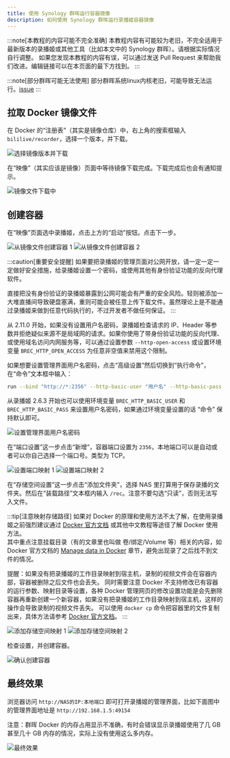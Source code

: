 ```yaml
---
title: 使用 Synology 群晖运行容器镜像
description: 如何使用 Synology 群晖运行录播姬容器镜像
---
```


:::note[本教程的内容可能不完全准确]
本教程内容有可能较为老旧，不完全适用于最新版本的录播姬或其他工具（比如本文中的 Synology 群晖）。请根据实际情况自行调整。
如果您发现本教程的内容有误，可以通过发送 Pull Request 来帮助我们改进。编辑链接可以在本页面的最下方找到。
:::

:::note[部分群晖可能无法使用]
部分群晖系统linux内核老旧，可能导致无法运行。[issue](https://github.com/BililiveRecorder/BililiveRecorder/issues/667)
:::


## 拉取 Docker 镜像文件

在 Docker 的“注册表”（其实是镜像仓库）中，右上角的搜索框输入 `bililive/recorder`，选择一个版本，并下载。

![选择镜像版本并下载](@assets/install-guides/user-install-docker-synology-1.png)

在“映像”（其实应该是镜像）页面中等待镜像下载完成。下载完成后也会有通知提示。

![镜像文件下载中](@assets/install-guides/user-install-docker-synology-2.png)

## 创建容器

在“映像”页面选中录播姬，点击上方的“启动”按钮。点击下一步。

![从镜像文件创建容器 1](@assets/install-guides/user-install-docker-synology-3.png)
![从镜像文件创建容器 2](@assets/install-guides/user-install-docker-synology-4.png)

:::caution[重要安全提醒]
如果要把录播姬的管理页面对公网开放，请一定一定一定做好安全措施，给录播姬设置一个密码，或使用其他有身份验证功能的反向代理软件。

直接把没有身份验证的录播姬暴露到公网可能会有严重的安全风险。轻则被添加一大堆直播间导致硬盘塞满，重则可能会被任意上传下载文件。虽然理论上是不能通过录播姬来做到任意代码执行的，不过开发者不做任何保证。
:::

从 2.11.0 开始，如果没有设置用户名密码，录播姬检查请求的 IP、Header 等参数并拒绝疑似来源不是局域网的请求。如果你使用了带身份验证功能的反向代理、或使用域名访问内网服务等，可以通过设置参数 `--http-open-access` 或设置环境变量 `BREC_HTTP_OPEN_ACCESS` 为任意非空值来禁用这个限制。

如果想要设置管理界面用户名密码，点击“高级设置”然后切换到“执行命令”，在“命令”文本框中输入：

```bash
run --bind "http://*:2356" --http-basic-user "用户名" --http-basic-pass "密码" /rec
```

从录播姬 2.6.3 开始也可以使用环境变量 `BREC_HTTP_BASIC_USER` 和 `BREC_HTTP_BASIC_PASS` 来设置用户名密码，如果通过环境变量设置的话 “命令” 保持默认即可。

![设置管理界面用户名密码](@assets/install-guides/user-install-docker-synology-b.png)

在“端口设置”这一步点击“新增”，容器端口设置为 `2356`，本地端口可以是自动或者可以你自己选择一个端口号。类型为 TCP。

![设置端口映射 1](@assets/install-guides/user-install-docker-synology-5.png)
![设置端口映射 2](@assets/install-guides/user-install-docker-synology-6.png)

在“存储空间设置”这一步点击“添加文件夹”，选择 NAS 里打算用于保存录播的文件夹。然后在“装载路径”文本框内输入 `/rec`。注意不要勾选“只读”，否则无法写入文件。

:::tip[注意映射存储路径]
如果对 Docker 的原理和使用方法不太了解，在使用录播姬之前强烈建议通过 [Docker 官方文档](https://docs.docker.com/get-started/) 或其他中文教程等途径了解 Docker 使用方法。  
其中重点注意挂载目录（有的文章里也叫做 卷/绑定/Volume 等）相关的内容，如 Docker 官方文档的 [Manage data in Docker](https://docs.docker.com/storage/) 章节，避免出现录了之后找不到文件的情况。

提醒：如果没有把录播姬的工作目录映射到宿主机，录制的视频文件会在容器内部，容器被删除之后文件也会丢失。
同时需要注意 Docker 不支持修改已有容器的运行参数、映射目录等设置，各种 Docker 管理网页的修改设置功能是会先删除容器再重新创建一个新容器，如果没有把录播姬的工作目录映射到宿主机，这样的操作会导致录制的视频文件丢失。
可以使用 `docker cp` 命令把容器里的文件复制出来，具体方法请参考 [Docker 官方文档](https://docs.docker.com/engine/reference/commandline/cp/)。
:::

![添加存储空间映射 1](@assets/install-guides/user-install-docker-synology-7.png)
![添加存储空间映射 2](@assets/install-guides/user-install-docker-synology-8.png)

检查设置，并创建容器。

![确认创建容器](@assets/install-guides/user-install-docker-synology-9.png)

## 最终效果

浏览器访问 `http://NAS的IP:本地端口` 即可打开录播姬的管理界面，比如下面图中的管理界面地址是 `http://192.168.1.5:49154`

注意：群晖 Docker 的内存占用显示不准确，有时会错误显示录播姬使用了几 GB 甚至几十 GB 内存的情况，实际上没有使用这么多内存。

![最终效果](@assets/install-guides/user-install-docker-synology-a.png)
